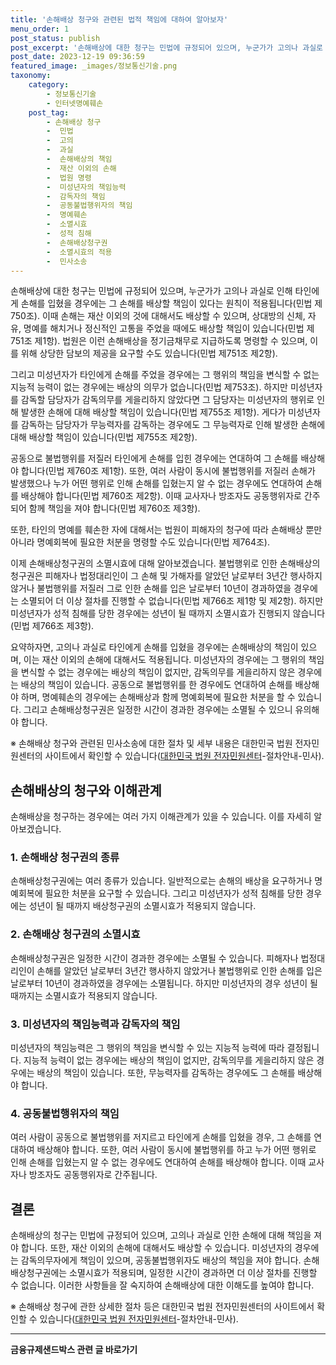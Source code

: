 ```yaml
---
title: '손해배상 청구와 관련된 법적 책임에 대하여 알아보자'
menu_order: 1
post_status: publish
post_excerpt: '손해배상에 대한 청구는 민법에 규정되어 있으며, 누군가가 고의나 과실로 인해 타인에게 손해를 입혔을 경우에는 그 손해를 배상할 책임이 있다는 원칙이 적용됩니다 민법 제750조 . 이때 손해는 재산 이외의 것에 대해서도 배상할 수 있으며, 상대방의 신체, 자유, 명예를 해치거나 정신적인 고통을 주었을 때에도 배상할 책임이 있습니다 민법 제751조 제1항 . 법원은 이런 손해배상을 정기금채무로 지급하도록 명령할 수 있으며, 이를 위해 상당한 담보의 제공을 요구할 수도 있습니다 민법 제751조 제2항 .'
post_date: 2023-12-19 09:36:59
featured_image: _images/정보통신기술.png
taxonomy:
    category:
        - 정보통신기술
        - 인터넷명예훼손
    post_tag:
        - 손해배상 청구
        -  민법
        -  고의
        -  과실
        -  손해배상의 책임
        -  재산 이외의 손해
        -  법원 명령
        -  미성년자의 책임능력
        -  감독자의 책임
        -  공동불법행위자의 책임
        -  명예훼손
        -  소멸시효
        -  성적 침해
        -  손해배상청구권
        -  소멸시효의 적용
        -  민사소송
---
```



손해배상에 대한 청구는 민법에 규정되어 있으며, 누군가가 고의나 과실로 인해 타인에게 손해를 입혔을 경우에는 그 손해를 배상할 책임이 있다는 원칙이 적용됩니다(민법 제750조). 이때 손해는 재산 이외의 것에 대해서도 배상할 수 있으며, 상대방의 신체, 자유, 명예를 해치거나 정신적인 고통을 주었을 때에도 배상할 책임이 있습니다(민법 제751조 제1항). 법원은 이런 손해배상을 정기금채무로 지급하도록 명령할 수 있으며, 이를 위해 상당한 담보의 제공을 요구할 수도 있습니다(민법 제751조 제2항).

그리고 미성년자가 타인에게 손해를 주었을 경우에는 그 행위의 책임을 변식할 수 없는 지능적 능력이 없는 경우에는 배상의 의무가 없습니다(민법 제753조). 하지만 미성년자를 감독할 담당자가 감독의무를 게을리하지 않았다면 그 담당자는 미성년자의 행위로 인해 발생한 손해에 대해 배상할 책임이 있습니다(민법 제755조 제1항). 게다가 미성년자를 감독하는 담당자가 무능력자를 감독하는 경우에도 그 무능력자로 인해 발생한 손해에 대해 배상할 책임이 있습니다(민법 제755조 제2항).

공동으로 불법행위를 저질러 타인에게 손해를 입힌 경우에는 연대하여 그 손해를 배상해야 합니다(민법 제760조 제1항). 또한, 여러 사람이 동시에 불법행위를 저질러 손해가 발생했으나 누가 어떤 행위로 인해 손해를 입혔는지 알 수 없는 경우에도 연대하여 손해를 배상해야 합니다(민법 제760조 제2항). 이때 교사자나 방조자도 공동행위자로 간주되어 함께 책임을 져야 합니다(민법 제760조 제3항).

또한, 타인의 명예를 훼손한 자에 대해서는 법원이 피해자의 청구에 따라 손해배상 뿐만 아니라 명예회복에 필요한 처분을 명령할 수도 있습니다(민법 제764조).

이제 손해배상청구권의 소멸시효에 대해 알아보겠습니다. 불법행위로 인한 손해배상의 청구권은 피해자나 법정대리인이 그 손해 및 가해자를 알았던 날로부터 3년간 행사하지 않거나 불법행위를 저질러 그로 인한 손해를 입은 날로부터 10년이 경과하였을 경우에는 소멸되어 더 이상 절차를 진행할 수 없습니다(민법 제766조 제1항 및 제2항). 하지만 미성년자가 성적 침해를 당한 경우에는 성년이 될 때까지 소멸시효가 진행되지 않습니다(민법 제766조 제3항).

요약하자면, 고의나 과실로 타인에게 손해를 입혔을 경우에는 손해배상의 책임이 있으며, 이는 재산 이외의 손해에 대해서도 적용됩니다. 미성년자의 경우에는 그 행위의 책임을 변식할 수 없는 경우에는 배상의 책임이 없지만, 감독의무를 게을리하지 않은 경우에는 배상의 책임이 있습니다. 공동으로 불법행위를 한 경우에도 연대하여 손해를 배상해야 하며, 명예훼손의 경우에는 손해배상과 함께 명예회복에 필요한 처분을 할 수 있습니다. 그리고 손해배상청구권은 일정한 시간이 경과한 경우에는 소멸될 수 있으니 유의해야 합니다.

※ 손해배상 청구와 관련된 민사소송에 대한 절차 및 세부 내용은 대한민국 법원 전자민원센터의 사이트에서 확인할 수 있습니다([대한민국 법원 전자민원센터](https://help.scourt.go.kr)-절차안내-민사).

## 손해배상의 청구와 이해관계

손해배상을 청구하는 경우에는 여러 가지 이해관계가 있을 수 있습니다. 이를 자세히 알아보겠습니다.

### 1. 손해배상 청구권의 종류

손해배상청구권에는 여러 종류가 있습니다. 일반적으로는 손해의 배상을 요구하거나 명예회복에 필요한 처분을 요구할 수 있습니다. 그리고 미성년자가 성적 침해를 당한 경우에는 성년이 될 때까지 배상청구권의 소멸시효가 적용되지 않습니다. 

### 2. 손해배상 청구권의 소멸시효

손해배상청구권은 일정한 시간이 경과한 경우에는 소멸될 수 있습니다. 피해자나 법정대리인이 손해를 알았던 날로부터 3년간 행사하지 않았거나 불법행위로 인한 손해를 입은 날로부터 10년이 경과하였을 경우에는 소멸됩니다. 하지만 미성년자의 경우 성년이 될 때까지는 소멸시효가 적용되지 않습니다.

### 3. 미성년자의 책임능력과 감독자의 책임

미성년자의 책임능력은 그 행위의 책임을 변식할 수 있는 지능적 능력에 따라 결정됩니다. 지능적 능력이 없는 경우에는 배상의 책임이 없지만, 감독의무를 게을리하지 않은 경우에는 배상의 책임이 있습니다. 또한, 무능력자를 감독하는 경우에도 그 손해를 배상해야 합니다.

### 4. 공동불법행위자의 책임

여러 사람이 공동으로 불법행위를 저지르고 타인에게 손해를 입혔을 경우, 그 손해를 연대하여 배상해야 합니다. 또한, 여러 사람이 동시에 불법행위를 하고 누가 어떤 행위로 인해 손해를 입혔는지 알 수 없는 경우에도 연대하여 손해를 배상해야 합니다. 이때 교사자나 방조자도 공동행위자로 간주됩니다.

## 결론

손해배상의 청구는 민법에 규정되어 있으며, 고의나 과실로 인한 손해에 대해 책임을 져야 합니다. 또한, 재산 이외의 손해에 대해서도 배상할 수 있습니다. 미성년자의 경우에는 감독의무자에게 책임이 있으며, 공동불법행위자도 배상의 책임을 져야 합니다. 손해배상청구권에는 소멸시효가 적용되며, 일정한 시간이 경과하면 더 이상 절차를 진행할 수 없습니다. 이러한 사항들을 잘 숙지하여 손해배상에 대한 이해도를 높여야 합니다. 

※ 손해배상 청구에 관한 상세한 절차 등은 대한민국 법원 전자민원센터의 사이트에서 확인할 수 있습니다([대한민국 법원 전자민원센터](https://help.scourt.go.kr)-절차안내-민사).
<!-- wp:separator -->
<hr class="wp-block-separator has-alpha-channel-opacity"/>
<!-- /wp:separator -->

<!-- wp:group {"backgroundColor":"base","layout":{"type":"constrained"}} -->
<div class="wp-block-group has-base-background-color has-background"><!-- wp:paragraph {"align":"center","fontSize":"medium"} -->
<p class="has-text-align-center has-large-font-size"><strong>금융규제샌드박스 관련 글 바로가기</strong></p>
<!-- /wp:paragraph -->


<!-- wp:latest-posts
{"categories":[{"id":27797,"count":19,"description":"","link":"https://uknowlaw.com/category/%ea%b8%88%ec%9c%b5%ea%b7%9c%ec%a0%9c%ec%83%8c%eb%93%9c%eb%b0%95%ec%8a%a4/","name":"금융규제샌드박스","slug":"금융규제샌드박스","taxonomy":"category","parent":0,"meta":[],"_links":{"self":[{"href":"https://uknowlaw.com/wp-json/wp/v2/categories/27797"}],"collection":[{"href":"https://uknowlaw.com/wp-json/wp/v2/categories"}],"about":[{"href":"https://uknowlaw.com/wp-json/wp/v2/taxonomies/category"}],"wp:post_type":[{"href":"https://uknowlaw.com/wp-json/wp/v2/posts?categories=27797"}],"curies":[{"name":"wp","href":"https://api.w.org/{rel}","templated":true}]}}],"postsToShow":100,"excerptLength":28,"postLayout":"grid","columns":2,"featuredImageAlign":"left","featuredImageSizeSlug":"large","fontSize":"small"} /--></div>
<!-- /wp:group -->